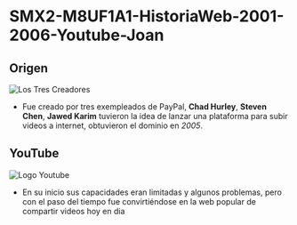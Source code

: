 # SMX2-M8UF1A1-HistoriaWeb-2001-2006-Youtube-Joan
## Origen
![Los Tres Creadores]()
- Fue creado por tres exempleados de PayPal, **Chad Hurley**, **Steven Chen**, **Jawed Karim**
tuvieron la idea de lanzar una plataforma para subir videos a internet, obtuvieron el 
dominio en *2005*.

## YouTube
![Logo Youtube]()
- En su inicio sus capacidades eran limitadas y algunos problemas, pero con el paso del tiempo fue
convirtiéndose en la web popular de compartir videos hoy en dia